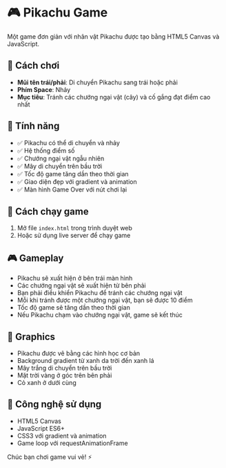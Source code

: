 # 🎮 Pikachu Game

Một game đơn giản với nhân vật Pikachu được tạo bằng HTML5 Canvas và JavaScript.

## 🎯 Cách chơi

- **Mũi tên trái/phải**: Di chuyển Pikachu sang trái hoặc phải
- **Phím Space**: Nhảy
- **Mục tiêu**: Tránh các chướng ngại vật (cây) và cố gắng đạt điểm cao nhất

## 🎨 Tính năng

- ✅ Pikachu có thể di chuyển và nhảy
- ✅ Hệ thống điểm số
- ✅ Chướng ngại vật ngẫu nhiên
- ✅ Mây di chuyển trên bầu trời
- ✅ Tốc độ game tăng dần theo thời gian
- ✅ Giao diện đẹp với gradient và animation
- ✅ Màn hình Game Over với nút chơi lại

## 🚀 Cách chạy game

1. Mở file `index.html` trong trình duyệt web
2. Hoặc sử dụng live server để chạy game

## 🎮 Gameplay

- Pikachu sẽ xuất hiện ở bên trái màn hình
- Các chướng ngại vật sẽ xuất hiện từ bên phải
- Bạn phải điều khiển Pikachu để tránh các chướng ngại vật
- Mỗi khi tránh được một chướng ngại vật, bạn sẽ được 10 điểm
- Tốc độ game sẽ tăng dần theo thời gian
- Nếu Pikachu chạm vào chướng ngại vật, game sẽ kết thúc

## 🎨 Graphics

- Pikachu được vẽ bằng các hình học cơ bản
- Background gradient từ xanh da trời đến xanh lá
- Mây trắng di chuyển trên bầu trời
- Mặt trời vàng ở góc trên bên phải
- Cỏ xanh ở dưới cùng

## 🔧 Công nghệ sử dụng

- HTML5 Canvas
- JavaScript ES6+
- CSS3 với gradient và animation
- Game loop với requestAnimationFrame

Chúc bạn chơi game vui vẻ! ⚡ 